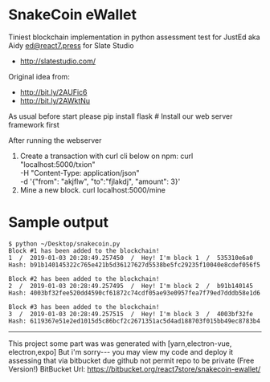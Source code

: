 # SnakeCoin eWallet
Tiniest blockchain implementation in python assessment test for JustEd aka Aidy ed@react7.press for Slate Studio 
* http://slatestudio.com/

Original idea from:
* http://bit.ly/2AUFic6
* http://bit.ly/2AWktNu

As usual before start please pip install flask # Install our web server framework first

After running the webserver 

1. Create a transaction with curl cli below on npm:
curl "localhost:5000/txion" \
     -H "Content-Type: application/json" \
     -d '{"from": "akjflw", "to":"fjlakdj", "amount": 3}'
2. Mine a new block.
curl localhost:5000/mine

# Sample output

```
$ python ~/Desktop/snakecoin.py
Block #1 has been added to the blockchain!
1  /  2019-01-03 20:28:49.257450  /  Hey! I'm block 1  /  535310e6a0
Hash: b91b140145322c765e421b5d36127627d5538be5fc29235f10040e8cdef056f5

Block #2 has been added to the blockchain!
2  /  2019-01-03 20:28:49.257495  /  Hey! I'm block 2  /  b91b140145
Hash: 4003bf32fee520dd4590cf61872c74cdf05ae93e0957fea7f79ed7dddb58e1d6

Block #3 has been added to the blockchain!
3  /  2019-01-03 20:28:49.257515  /  Hey! I'm block 3  /  4003bf32fe
Hash: 6119367e51e2ed1015d5c86bcf2c2671351ac5d4ad188703f015bb49ec8783b4
```

---

This project some part was was generated with [yarn,electron-vue, electron,expo]
But i'm sorry--- you may view my code and deploy it assessing that via bitbucket due github not permit repo to be private (Free Version!)
BitBucket Url: https://bitbucket.org/react7store/snakecoin-ewallet/
